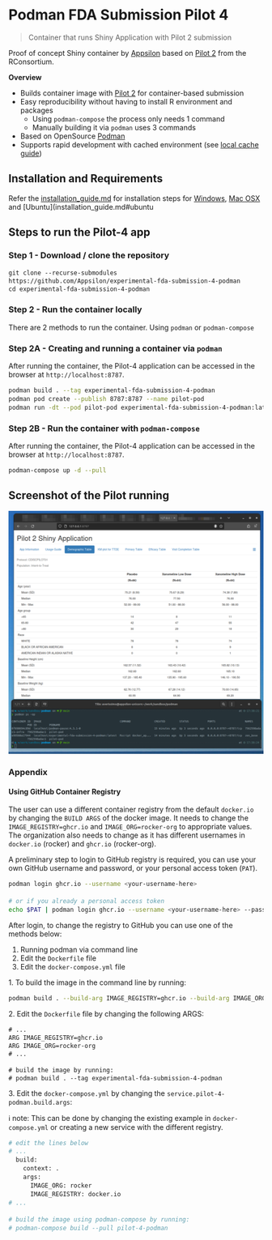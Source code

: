 # Podman FDA Submission Pilot 4

> Container that runs Shiny Application with Pilot 2 submission

Proof of concept Shiny container by [Appsilon](https://appsilon.com/) based on [Pilot 2](https://github.com/RConsortium/submissions-pilot2/) from the RConsortium.

**Overview**

* Builds container image with [Pilot 2](https://github.com/RConsortium/submissions-pilot2/) for container-based submission
* Easy reproducibility without having to install R environment and packages
  * Using `podman-compose` the process only needs 1 command
  * Manually building it via `podman` uses 3 commands
* Based on OpenSource [Podman](https://podman.io/)
* Supports rapid development with cached environment (see [local cache guide](local_cache_guide.md))

## Installation and Requirements

Refer the [installation_guide.md](installation_guide.md) for installation steps for [Windows](installation_guide.md#windows), [Mac OSX](installation_guide.md#macos) and [Ubuntu](installation_guide.md#ubuntu

## Steps to run the Pilot-4 app

### Step 1 - Download / clone the repository

```
git clone --recurse-submodules https://github.com/Appsilon/experimental-fda-submission-4-podman
cd experimental-fda-submission-4-podman
```

### Step 2 - Run the container locally

There are 2 methods to run the container. Using `podman` or `podman-compose`

### Step 2A - Creating and running a container via `podman`

After running the container, the Pilot-4 application can be accessed in the browser at `http://localhost:8787`.

```bash
podman build . --tag experimental-fda-submission-4-podman
podman pod create --publish 8787:8787 --name pilot-pod
podman run -dt --pod pilot-pod experimental-fda-submission-4-podman:latest
```

### Step 2B - Run the container with `podman-compose`

After running the container, the Pilot-4 application can be accessed in the browser at `http://localhost:8787`.

```bash
podman-compose up -d --pull
```

## Screenshot of the Pilot running

![Screen shot of the teal application running in the container](screenshot.png)

### Appendix

#### Using GitHub Container Registry

The user can use a different container registry from the default `docker.io` by changing the `BUILD ARGS` of the docker image.
It needs to change the `IMAGE_REGISTRY=ghcr.io` and `IMAGE_ORG=rocker-org` to appropriate values.
The organization also needs to change as it has different usernames in `docker.io` (rocker) and `ghcr.io` (rocker-org).

A preliminary step to login to GitHub registry is required, you can use your own GitHub username and password, or your personal access token (`PAT`).

```bash
podman login ghcr.io --username <your-username-here>

# or if you already a personal access token
echo $PAT | podman login ghcr.io --username <your-username-here> --password-stdin
```

After login, to change the registry to GitHub you can use one of the methods below:

1. Running podman via command line
2. Edit the `Dockerfile` file
3. Edit the `docker-compose.yml` file

1\. To build the image in the command line by running:

```bash
podman build . --build-arg IMAGE_REGISTRY=ghcr.io --build-arg IMAGE_ORG=rocker-org --tag experimental-fda-submission-4-podman
```

2\. Edit the `Dockerfile` file by changing the following ARGS:

```
# ...
ARG IMAGE_REGISTRY=ghcr.io
ARG IMAGE_ORG=rocker-org
# ...

# build the image by running:
# podman build . --tag experimental-fda-submission-4-podman
```

3\. Edit the `docker-compose.yml` by changing the `service.pilot-4-podman.build.args`:

ℹ️ note: This can be done by changing the existing example in `docker-compose.yml` or creating a new service with the different registry.

```dockerfile
# edit the lines below
# ...
  build:
    context: .
    args:
      IMAGE_ORG: rocker
      IMAGE_REGISTRY: docker.io
# ...

# build the image using podman-compose by running:
# podman-compose build --pull pilot-4-podman
```
